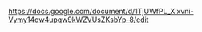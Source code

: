 <!-- nuux course share -->
https://docs.google.com/document/d/1TjUWfPL_Xlxvni-Vymy14qw4upqw9kWZVUsZKsbYp-8/edit